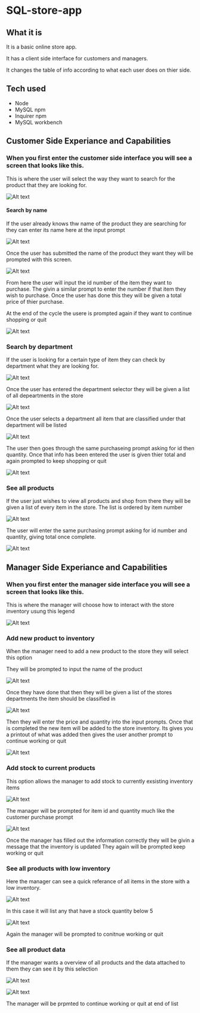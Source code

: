 # SQL-store-app

## What it is

It is a basic online store app. 

It has a client side interface for customers and managers.

It changes the table of info according to what each user does on thier side.

## Tech used

* Node 
* MySQL npm 
* Inquirer npm
* MySQL workbench


## Customer Side Experiance and Capabilities

### When you first enter the customer side interface you will see a screen that looks like this.
This is where the user will select the way they want to search for the product that they are looking for.

![Alt text](https://github.com/Foscat/SQL-store-app/blob/master/croped_sized%20store/cust-start-name.png)

#### Search by name
If the user already knows thw name of the product they are searching for they can enter its name here 
at the input prompt

![Alt text](https://github.com/Foscat/SQL-store-app/blob/master/croped_sized%20store/cust-itemName.png)

Once the user has submitted the name of the product they want they will be prompted with this screen.

![Alt text](https://github.com/Foscat/SQL-store-app/blob/master/croped_sized%20store/cust-itemName-info.png)

From here the user will input the id number of the item they want to purchase.
The givin a similar prompt to enter the number if that item they wish to purchase.
Once the user has done this they will be given a total price of thier purchase.

At the end of the cycle the usere is prompted again if they want to continue shopping or quit

![Alt text](https://github.com/Foscat/SQL-store-app/blob/master/croped_sized%20store/cust-itemName-pri%2Bcon.png)

### Search by department
If the user is looking for a certain type of item they can check by department what they are looking for.

![Alt text](https://github.com/Foscat/SQL-store-app/blob/master/croped_sized%20store/cust-deptSearch.png)

Once the user has entered the department selector they will be given a list of all depeartments in the store

![Alt text](https://github.com/Foscat/SQL-store-app/blob/master/croped_sized%20store/cust-deptSearch-option.png)

Once the user selects a department all item that are classified under that department will be listed

![Alt text](https://github.com/Foscat/SQL-store-app/blob/master/croped_sized%20store/cust-deptSearch-option-info.png)

The user then goes through the same purchaseing prompt asking for id then quantity. 
Once that info has been entered the user is given thier total and again prompted to keep shopping or quit

![Alt text](https://github.com/Foscat/SQL-store-app/blob/master/croped_sized%20store/cust-deptSearch-option-total.png)

### See all products
If the user just wishes to view all products and shop from there they will be given a list of every item in the store.
The list is ordered by item number

![Alt text](https://github.com/Foscat/SQL-store-app/blob/master/croped_sized%20store/cust-listAll.png)

The user will enter the same purchasing prompt asking for id number and quantity, giving total once complete.

![Alt text](https://github.com/Foscat/SQL-store-app/blob/master/croped_sized%20store/cust-listAll-total.png)

## Manager Side Experiance and Capabilities

### When you first enter the manager side interface you will see a screen that looks like this.
This is where the manager will choose how to interact with the store inventory usung this legend

![Alt text](https://github.com/Foscat/SQL-store-app/blob/master/croped_sized%20store/mang-list.png)

###  Add new product to inventory
When the manager need to add a new product to the store they will select this option

They will be prompted to input the name of the product

![Alt text](https://github.com/Foscat/SQL-store-app/blob/master/croped_sized%20store/mang-newProd-mkName.png)

Once they have done that then they will be given a list of the stores departments the item should be classified in

![Alt text](https://github.com/Foscat/SQL-store-app/blob/master/croped_sized%20store/mang-newProd-selDept.png)

Then they will enter the price and quantity into the input prompts.
Once that is completed the new item will be added to the store inventory.
Its gives you a printout of what was added then gives the user another prompt to continue working or quit

![Alt text](https://github.com/Foscat/SQL-store-app/blob/master/croped_sized%20store/mang-newProd-comNewProd.png)

### Add stock to current products
This option allows the manager to add stock to currently exsisting inventory items

![Alt text](https://github.com/Foscat/SQL-store-app/blob/master/croped_sized%20store/mang-list-addStock.png)

The manager will be prompted for item id and quantity much like the customer purchase prompt

![Alt text](https://github.com/Foscat/SQL-store-app/blob/master/croped_sized%20store/mang-addStock-toID.png)

Once the manager has filled out the information correctly they will be givin a message that the inventory is updated
They again will be prompted keep working or quit

### See all products with low inventory
Here the manager can see a quick referance of all items in the store with a low inventory.

![Alt text](https://github.com/Foscat/SQL-store-app/blob/master/croped_sized%20store/mang-list-lowInv.png)

In this case it will list any that have a stock quantity below 5

![Alt text](https://github.com/Foscat/SQL-store-app/blob/master/croped_sized%20store/mang-lowInt-list.png)

Again the manager will be prompted to conitnue working or quit

### See all product data
If the manager wants a overview of all products and the data attached to them they can see it by this selection

![Alt text](https://github.com/Foscat/SQL-store-app/blob/master/croped_sized%20store/mang-listAll.png)

![Alt text](https://github.com/Foscat/SQL-store-app/blob/master/croped_sized%20store/mang-listAll2.png)

The manager will be prpmted to continue working or quit at end of list

